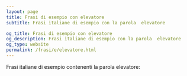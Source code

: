 ```yaml
---
layout: page
title: Frasi di esempio con elevatore 
subtitle: Frasi italiane di esempio con la parola  elevatore

og_title: Frasi di esempio con elevatore 
og_description: Frasi italiane di esempio con la parola  elevatore
og_type: website
permalink: /frasi/e/elevatore.html
---
```


Frasi italiane di esempio contenenti la parola elevatore:


